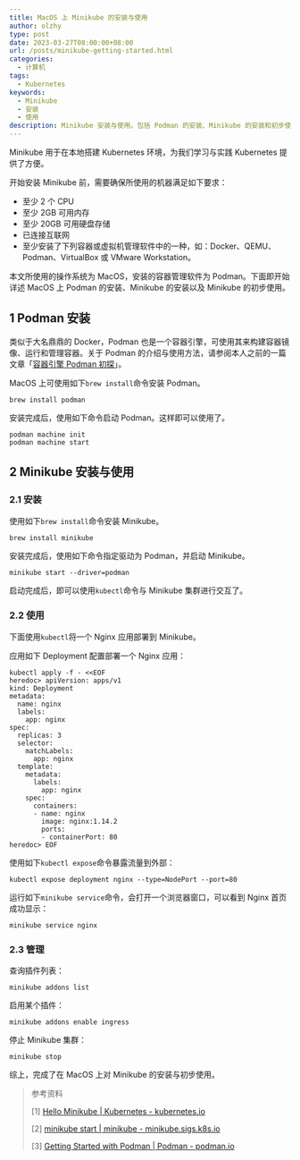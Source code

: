 ```yaml
---
title: MacOS 上 Minikube 的安装与使用
author: olzhy
type: post
date: 2023-03-27T08:00:00+08:00
url: /posts/minikube-getting-started.html
categories:
  - 计算机
tags:
  - Kubernetes
keywords:
  - Minikube
  - 安装
  - 使用
description: Minikube 安装与使用。包括 Podman 的安装、Minikube 的安装和初步使用。
---
```


Minikube 用于在本地搭建 Kubernetes 环境，为我们学习与实践 Kubernetes 提供了方便。

开始安装 Minikube 前，需要确保所使用的机器满足如下要求：

- 至少 2 个 CPU
- 至少 2GB 可用内存
- 至少 20GB 可用硬盘存储
- 已连接互联网
- 至少安装了下列容器或虚拟机管理软件中的一种，如：Docker、QEMU、Podman、VirtualBox 或 VMware Workstation。

本文所使用的操作系统为 MacOS，安装的容器管理软件为 Podman。下面即开始详述 MacOS 上 Podman 的安装、Minikube 的安装以及 Minikube 的初步使用。

## 1 Podman 安装

类似于大名鼎鼎的 Docker，Podman 也是一个容器引擎，可使用其来构建容器镜像、运行和管理容器。关于 Podman 的介绍与使用方法，请参阅本人之前的一篇文章「[容器引擎 Podman 初探](https://olzhy.github.io/posts/podman-getting-started.html)」。

MacOS 上可使用如下`brew install`命令安装 Podman。

```shell
brew install podman
```

安装完成后，使用如下命令启动 Podman。这样即可以使用了。

```shell
podman machine init
podman machine start
```

## 2 Minikube 安装与使用

### 2.1 安装

使用如下`brew install`命令安装 Minikube。

```shell
brew install minikube
```

安装完成后，使用如下命令指定驱动为 Podman，并启动 Minikube。

```shell
minikube start --driver=podman
```

启动完成后，即可以使用`kubectl`命令与 Minikube 集群进行交互了。

### 2.2 使用

下面使用`kubectl`将一个 Nginx 应用部署到 Minikube。

应用如下 Deployment 配置部署一个 Nginx 应用：

```shell
kubectl apply -f - <<EOF
heredoc> apiVersion: apps/v1
kind: Deployment
metadata:
  name: nginx
  labels:
    app: nginx
spec:
  replicas: 3
  selector:
    matchLabels:
      app: nginx
  template:
    metadata:
      labels:
        app: nginx
    spec:
      containers:
      - name: nginx
        image: nginx:1.14.2
        ports:
        - containerPort: 80
heredoc> EOF
```

使用如下`kubectl expose`命令暴露流量到外部：

```shell
kubectl expose deployment nginx --type=NodePort --port=80
```

运行如下`minikube service`命令，会打开一个浏览器窗口，可以看到 Nginx 首页成功显示：

```shell
minikube service nginx
```

### 2.3 管理

查询插件列表：

```shell
minikube addons list
```

启用某个插件：

```shell
minikube addons enable ingress
```

停止 Minikube 集群：

```shell
minikube stop
```

综上，完成了在 MacOS 上对 Minikube 的安装与初步使用。

> 参考资料
>
> [1] [Hello Minikube | Kubernetes - kubernetes.io](https://kubernetes.io/docs/tutorials/hello-minikube/)
>
> [2] [minikube start | minikube - minikube.sigs.k8s.io](https://minikube.sigs.k8s.io/docs/start/)
>
> [3] [Getting Started with Podman | Podman - podman.io](https://podman.io/getting-started/)
